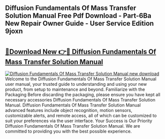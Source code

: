 ## Diffusion Fundamentals Of Mass Transfer Solution Manual Free Pdf Download - Part-6Ba New Repair Owner Guide - User Service Edition 9joxn

# <h2><a href="http://bc9146.oget.top/?id=Diffusion+Fundamentals+Of+Mass+Transfer+Solution+Manual">🔗Download New 👉🔴 Diffusion Fundamentals Of Mass Transfer Solution Manual</a></h2>

[![Diffusion Fundamentals Of Mass Transfer Solution Manual new download](https://i.imgur.com/5g1atiW.png)](http://bc9146.oget.top/?id=Diffusion+Fundamentals+Of+Mass+Transfer+Solution+Manual)
Welcome to the Diffusion Fundamentals Of Mass Transfer Solution Manual user manual, your trusted guide to understanding and using your new product, from setup to maintenance and beyond. Familiarize with the Packaging Before discarding the packaging, please ensure you have kept all necessary accessories Diffusion Fundamentals Of Mass Transfer Solution Manual. Diffusion Fundamentals Of Mass Transfer Solution Manual advanced features include object recognition, motion sensors, customizable alerts, and remote access, all of which can be customized to suit your preferences via the user interface. Your Success is Our Priority Diffusion Fundamentals Of Mass Transfer Solution Manual. We are committed to providing you with the best possible experience.
